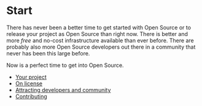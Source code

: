 # Start

There has never been a better time to get started with Open Source or to
release your project as Open Source than right now. There is better and more
*free* and no-cost infrastructure available than ever before. There are
probably also more Open Source developers out there in a community that never
has been this large before.

Now is a perfect time to get into Open Source.

 * [Your project](start/do-it.md)
 * [On license](start/license.md)
 * [Attracting developers and community](start/attract.md)
 * [Contributing](start/contributing.md)
